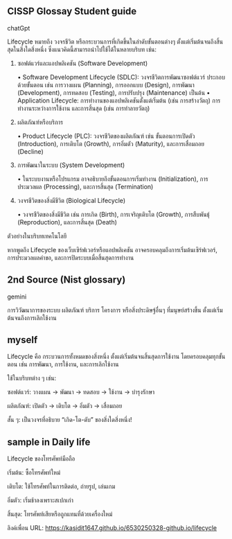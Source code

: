 
CISSP Glossay Student guide
-
chatGpt

Lifecycle หมายถึง วงจรชีวิต หรือกระบวนการที่เกิดขึ้นในลำดับขั้นตอนต่างๆ ตั้งแต่เริ่มต้นจนถึงสิ้นสุดในสิ่งใดสิ่งหนึ่ง ซึ่งแนวคิดนี้สามารถนำไปใช้ได้ในหลายบริบท เช่น:

1. ซอฟต์แวร์และแอปพลิเคชัน (Software Development)

	•	Software Development Lifecycle (SDLC): วงจรชีวิตการพัฒนาซอฟต์แวร์ ประกอบด้วยขั้นตอน เช่น การวางแผน (Planning), การออกแบบ (Design), การพัฒนา (Development), การทดสอบ (Testing), การปรับปรุง (Maintenance) เป็นต้น
	•	Application Lifecycle: การทำงานของแอปพลิเคชันตั้งแต่เริ่มต้น (เช่น การสร้างวัตถุ) การทำงานระหว่างการใช้งาน และการสิ้นสุด (เช่น การทำลายวัตถุ)

2. ผลิตภัณฑ์หรือบริการ

	•	Product Lifecycle (PLC): วงจรชีวิตของผลิตภัณฑ์ เช่น ขั้นตอนการเปิดตัว (Introduction), การเติบโต (Growth), การอิ่มตัว (Maturity), และการเสื่อมถอย (Decline)

3. การพัฒนาในระบบ (System Development)

	•	ในระบบงานหรือโปรแกรม อาจอธิบายถึงขั้นตอนการเริ่มทำงาน (Initialization), การประมวลผล (Processing), และการสิ้นสุด (Termination)

4. วงจรชีวิตของสิ่งมีชีวิต (Biological Lifecycle)

	•	วงจรชีวิตของสิ่งมีชีวิต เช่น การเกิด (Birth), การเจริญเติบโต (Growth), การสืบพันธุ์ (Reproduction), และการสิ้นสุด (Death)

ตัวอย่างในบริบทเทคโนโลยี

หากพูดถึง Lifecycle ของเว็บเซิร์ฟเวอร์หรือแอปพลิเคชัน อาจครอบคลุมถึงการเริ่มต้นเซิร์ฟเวอร์, การประมวลผลคำขอ, และการปิดระบบเมื่อสิ้นสุดการทำงาน

2nd Source (Nist glossary)
-
gemini

การวิวัฒนาการของระบบ ผลิตภัณฑ์ บริการ โครงการ หรือสิ่งประดิษฐ์อื่นๆ ที่มนุษย์สร้างขึ้น ตั้งแต่เริ่มต้นจนถึงการเลิกใช้งาน

myself
-

Lifecycle คือ กระบวนการทั้งหมดของสิ่งหนึ่ง ตั้งแต่เริ่มต้นจนสิ้นสุดการใช้งาน โดยครอบคลุมทุกขั้นตอน เช่น การพัฒนา, การใช้งาน, และการเลิกใช้งาน

ใช้ในบริบทต่าง ๆ เช่น:

ซอฟต์แวร์: วางแผน → พัฒนา → ทดสอบ → ใช้งาน → บำรุงรักษา
 
ผลิตภัณฑ์: เปิดตัว → เติบโต → อิ่มตัว → เสื่อมถอย
 
สั้น ๆ: เป็นวงจรที่อธิบาย “เกิด-โต-ดับ” ของสิ่งใดสิ่งหนึ่ง!

sample in Daily life 
-

Lifecycle ของโทรศัพท์มือถือ

เริ่มต้น: ซื้อโทรศัพท์ใหม่

เติบโต: ใช้โทรศัพท์ในการติดต่อ, ถ่ายรูป, เล่นเกม

อิ่มตัว: เริ่มช้าลงเพราะสเปกเก่า

สิ้นสุด: โทรศัพท์เสียหรือถูกแทนที่ด้วยเครื่องใหม่

ลิงค์เพื่อน
URL: https://kasidit1647.github.io/6530250328-github.io/lifecycle

